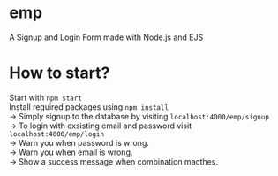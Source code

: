 # emp
 A Signup and Login Form made with Node.js and EJS

# How to start?

Start with <code>npm start</code> <br/>
Install required packages using <code>npm install</code> <br/>
-> Simply signup to the database by visiting <code>localhost:4000/emp/signup</code> <br/>
-> To login with exsisting email and password visit <code>localhost:4000/emp/login</code> <br/>
 -> Warn you when password is wrong. <br/>
 -> Warn you when email is wrong. <br/>
 -> Show a success message when combination macthes.
